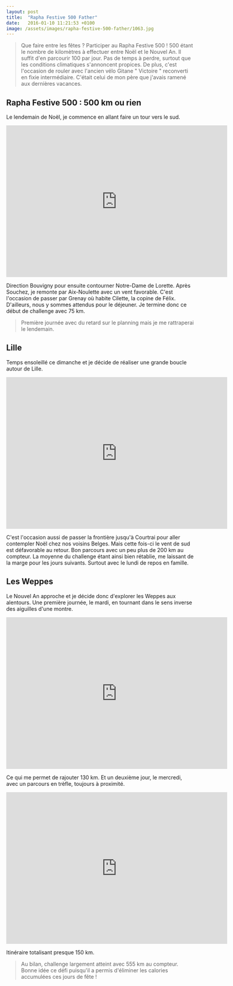 ```yaml
---
layout: post
title:  "Rapha Festive 500 Father"
date:   2016-01-10 11:21:53 +0100
image: /assets/images/rapha-festive-500-father/1063.jpg
---
```

> Que faire entre les fêtes ? Participer au Rapha Festive 500 !
500 étant le nombre de kilomètres à effectuer entre Noël et le Nouvel An.
> Il suffit d'en parcourir 100 par jour.
Pas de temps à perdre, surtout que les conditions climatiques s'annoncent propices.
De plus, c'est l'occasion de rouler avec l'ancien vélo Gitane " Victoire " reconverti en fixie intermédiaire.
C'était celui de mon père que j'avais ramené aux dernières vacances.

## Rapha Festive 500  : 500 km ou rien
Le lendemain de Noël, je commence en allant faire un tour vers le sud.

<center><iframe src="http://www.strava.com/activities/456736137/embed/78eecf3ea22f89ae88fbd1f727d169865c6c2500" width="590" height="405" frameborder="0" scrolling="no"></iframe></center>

Direction Bouvigny pour ensuite contourner Notre-Dame de Lorette.
Après Souchez, je remonte par Aix-Noulette avec un  vent favorable.
C'est l'occasion de passer par Grenay où habite Cilette, la copine de Félix.
D'ailleurs, nous y sommes attendus pour le déjeuner.
Je termine donc ce début de challenge avec 75 km.
> Première journée avec du retard sur le planning mais je me rattraperai le lendemain.

## Lille
Temps ensoleillé ce dimanche et je décide de réaliser une grande boucle autour de Lille.

<center><iframe src="http://www.strava.com/activities/457464659/embed/33af7e9bd22a5c6e926cb4349fdaf3fc8bfda6b4" width="590" height="405" frameborder="0" scrolling="no" data-mce-fragment="1"></iframe></center>

C'est l'occasion aussi de passer la frontière jusqu'à Courtrai pour aller contempler Noël chez nos voisins Belges.
Mais cette fois-ci le vent de sud est défavorable au retour.
Bon parcours avec un peu plus de 200 km au compteur.
La moyenne du challenge étant ainsi bien rétablie, me laissant de la marge pour les jours suivants.
Surtout avec le lundi de repos en famille.

## Les Weppes
Le Nouvel An approche et je décide donc d'explorer les Weppes aux alentours.
Une première journée, le mardi, en tournant dans le sens inverse des aiguilles d'une montre.

<center><iframe src="http://www.strava.com/activities/458937879/embed/4625ee59808a27c314d3ece83e03b50346294fbb" width="590" height="405" frameborder="0" scrolling="no" data-mce-fragment="1"></iframe></center>

Ce qui me permet de rajouter 130 km.
Et un deuxième jour, le mercredi, avec un parcours en trèfle, toujours à proximité.

<center><iframe src="http://www.strava.com/activities/459559757/embed/4070aaf59b12d3aee79ae5c2585fffc644a1a052" width="590" height="405" frameborder="0" scrolling="no" data-mce-fragment="1"></iframe></center>

Itinéraire totalisant presque 150 km.
> Au bilan, challenge largement atteint avec 555 km au compteur.
Bonne idée ce défi puisqu'il a permis d'éliminer les calories accumulées ces jours de fête !